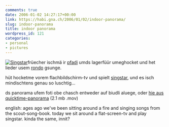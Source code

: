 ```yaml
---
comments: true
date: 2006-01-02 14:27:17+00:00
link: https://habi.gna.ch/2006/01/02/indoor-panorama/
slug: indoor-panorama
title: indoor panorama
wordpress_id: 121
categories:
- personal
- pictures
---
```



[![Singstar](https://habi.gna.ch/blog/images/singstar-tm.jpg)](https://habi.gna.ch/blog/images/singstar.jpg)früecher ischmä ir [pfadi](http://www.pfadi-falkenstein.ch/) umds lagerfüür umeghocket und het lieder usem [rondo](http://www.hajk.ch/h/shop_details.php?product_id=330&category_id=21084) gsunge.



hüt hocketme vorem flachbildschirm-tv und spielt [singstar](http://www.pocket-lint.co.uk/review.php?reviewId=417), und es isch mindischtens genau so luschtig...



ds panorama ufem foti obe chasch entweder auf biudli aluege, oder [hie aus quicktime-panorama](https://habi.gna.ch/blog/images/singstar.mov) (2.1 mb .mov)


  



english: ages ago we've been sitting around a fire and singing songs from the scout-song-book. today we sit around a flat-screen-tv and play singstar. kinda the same, innit?

